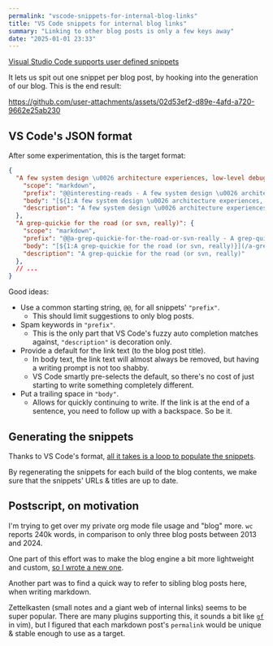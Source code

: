 ```yaml
---
permalink: "vscode-snippets-for-internal-blog-links"
title: "VS Code snippets for internal blog links"
summary: "Linking to other blog posts is only a few keys away"
date: "2025-01-01 23:33"
---
```


[Visual Studio Code supports user defined snippets](https://code.visualstudio.com/docs/editor/userdefinedsnippets)

It lets us spit out one snippet per blog post, by hooking into the generation of our blog. This is the end result:

https://github.com/user-attachments/assets/02d53ef2-d89e-4afd-a720-9662e25ab230

## VS Code's JSON format

After some experimentation, this is the target format:

```json
{
  "A few system design \u0026 architecture experiences, low-level debugging stories and post-mortems": {
    "scope": "markdown",
    "prefix": "@@interesting-reads - A few system design \u0026 architecture experiences, low-level debugging stories and post-mortems",
    "body": "[${1:A few system design \u0026 architecture experiences, low-level debugging stories and post-mortems}](/interesting-reads) ",
    "description": "A few system design \u0026 architecture experiences, low-level debugging stories and post-mortems"
  },
  "A grep-quickie for the road (or svn, really)": {
    "scope": "markdown",
    "prefix": "@@a-grep-quickie-for-the-road-or-svn-really - A grep-quickie for the road (or svn, really)",
    "body": "[${1:A grep-quickie for the road (or svn, really)}](/a-grep-quickie-for-the-road-or-svn-really) ",
    "description": "A grep-quickie for the road (or svn, really)"
  },
  // ...
}
```

Good ideas:

- Use a common starting string, `@@`, for all snippets' `"prefix"`.
  - This should limit suggestions to only blog posts.
- Spam keywords in `"prefix"`.
  - This is the only part that VS Code's fuzzy auto completion matches against, `"description"` is decoration only.
- Provide a default for the link text (to the blog post title).
  - In body text, the link text will almost always be removed, but having a writing prompt is not too shabby.
  - VS Code smartly pre-selects the default, so there's no cost of just starting to write something completely different.
- Put a trailing space in `"body"`.
  - Allows for quickly continuing to write. If the link is at the end of a sentence, you need to follow up with a backspace. So be it.

## Generating the snippets

Thanks to VS Code's format, [all it takes is a loop to populate the snippets](https://github.com/chelmertz/chelmertz.github.io/commit/9bf5b41ccba352ed91450316b638d2f6a3bda6b9#diff-94984348a77639388f82ce61d30baf29dd5177f404e5a7a22dc3e2945d9ec5e2R360-R382).

By regenerating the snippets for each build of the blog contents, we make sure
that the snippets' URLs & titles are up to date.

## Postscript, on motivation

I'm trying to get over my private org mode file usage and "blog" more.  `wc`
reports 240k words, in comparison to only three blog posts between 2013 and
2024.

One part of this effort was to make the blog engine a bit more lightweight and
custom, [so I wrote a new one](/replacing-Jekyll-with-go).

Another part was to find a quick way to refer to sibling blog posts here, when
writing markdown.

Zettelkasten (small notes and a giant web of internal links) seems to be super
popular. There are many plugins supporting this, it sounds a bit like
[`gf`](https://vimdoc.sourceforge.net/htmldoc/editing.html#gf) in vim), but I
figured that each markdown post's `permalink` would be unique & stable enough to
use as a target.





